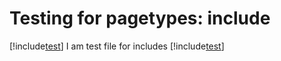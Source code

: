 
# Testing for pagetypes: include
[!include[test](../includes/FileUnderIncludesUnderPageType.md)]
 I am test file for includes
 [!include[test](../includes/FileUnderIncludesUnderPageType.md)]

